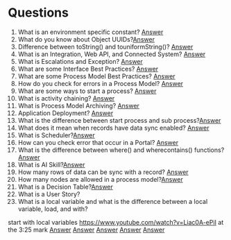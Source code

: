 # Questions
1. What is an environment specific constant? [Answer](./OtherObjects/Constants.md#environment-specific)
2. What do you know about Object UUIDs?[Answer](./Objects.md#uuids)
3. Difference between toString() and touniformString()? [Answer](./Functions/Conversion.md#convert-a-value-to-text)
4. What is an Integration, Web API, and Connected System? [Answer](./Integrations/README.md)
5. What is Escalations and Exception? [Answer](./ProcessModels/EscalationandException.md)
6. What are some Interface Best Practices? [Answer](./OtherObjects/Interfaces.md#interface-best-practice)
7. What are some Process Model Best Practices? [Answer](./ProcessModels/ProcessModels.md#process-model-best-practices)
8. How do you check for errors in a Process Model? [Answer](./ProcessModels/ProcessModels.md#errors-in-a-process-model)
9. What are some ways to start a process? [Answer](./ProcessModels/ProcessModels.md#ways-to-start-a-process)
10. What is activity chaining? [Answer](./ProcessModels/ProcessModels.md#activity-chaining)
11. What is Process Model Archiving? [Answer](./ProcessModels/ProcessModels.md#archiving)
12. Application Deployment? [Answer](./Deployment.md)
13. What is the difference between start process and sub process?[Answer](./ProcessModels/Nodes/SmartServices/StartingProcesses/StartSubProcess.md#start-process-vs-sub-process)
15. What does it mean when records have data sync enabled? [Answer](./Data/Records/Records.md#record-data-sync)
16. What is Scheduler?[Answer](./ProcessModels/SCHEDULER.md)
17. How can you check error that occur in a Portal? [Answer](./Portals/PORTALS.md#monitoring-portals)
18. What is the difference between where() and wherecontains() functions? [Answer](./Functions/Array.md#where)
19. What is AI Skill?[Answer]()
20. How many rows of data can be sync with a record? [Answer](./Records/RECORDS.md#record-data-sync)
21. How many nodes are allowed in a process model?[Answer](./ProcessModels/ProcessModels.md#process-model-best-practices)
22. What is a Decision Table?[Answer](./OtherObjects/DecisionTable.md)
23. What is a User Story?
24. What is a local variable and what is the difference between a local variable, load, and with?


start with local variables
https://www.youtube.com/watch?v=Liac0A-ePiI
at the 3:25 mark
[Answer]()
[Answer]()
[Answer]()
[Answer]()
[Answer]()

